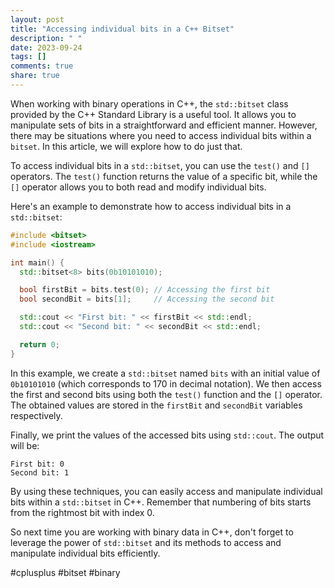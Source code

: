 ```yaml
---
layout: post
title: "Accessing individual bits in a C++ Bitset"
description: " "
date: 2023-09-24
tags: []
comments: true
share: true
---
```


When working with binary operations in C++, the `std::bitset` class provided by the C++ Standard Library is a useful tool. It allows you to manipulate sets of bits in a straightforward and efficient manner. However, there may be situations where you need to access individual bits within a `bitset`. In this article, we will explore how to do just that.

To access individual bits in a `std::bitset`, you can use the `test()` and `[]` operators. The `test()` function returns the value of a specific bit, while the `[]` operator allows you to both read and modify individual bits.

Here's an example to demonstrate how to access individual bits in a `std::bitset`:

```cpp
#include <bitset>
#include <iostream>

int main() {
  std::bitset<8> bits(0b10101010);

  bool firstBit = bits.test(0); // Accessing the first bit
  bool secondBit = bits[1];     // Accessing the second bit

  std::cout << "First bit: " << firstBit << std::endl;
  std::cout << "Second bit: " << secondBit << std::endl;

  return 0;
}
```

In this example, we create a `std::bitset` named `bits` with an initial value of `0b10101010` (which corresponds to 170 in decimal notation). We then access the first and second bits using both the `test()` function and the `[]` operator. The obtained values are stored in the `firstBit` and `secondBit` variables respectively.

Finally, we print the values of the accessed bits using `std::cout`. The output will be:

```
First bit: 0
Second bit: 1
```

By using these techniques, you can easily access and manipulate individual bits within a `std::bitset` in C++. Remember that numbering of bits starts from the rightmost bit with index 0.

So next time you are working with binary data in C++, don't forget to leverage the power of `std::bitset` and its methods to access and manipulate individual bits efficiently.

#cplusplus #bitset #binary